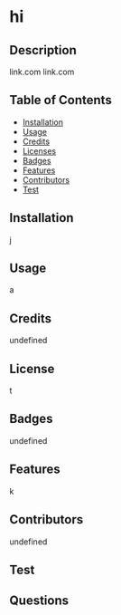 # hi

## Description 

link.com link.com

## Table of Contents
* [Installation](#installation)
* [Usage](#usage)
* [Credits](#credits)
* [Licenses](#license)
* [Badges](#badges)
* [Features](#features)
* [Contributors](#contributors)
* [Test](#test)

## Installation

j

## Usage 

a

## Credits

undefined

## License

t

## Badges

undefined

## Features

k

## Contributors

undefined

## Test



## Questions


